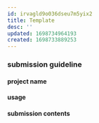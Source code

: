 ```yaml
---
id: irvagld9o036dseu7m5yix2
title: Template
desc: ''
updated: 1698734964193
created: 1698733889253
---
```


### submission guideline

#### project name

#### usage

#### submission contents

